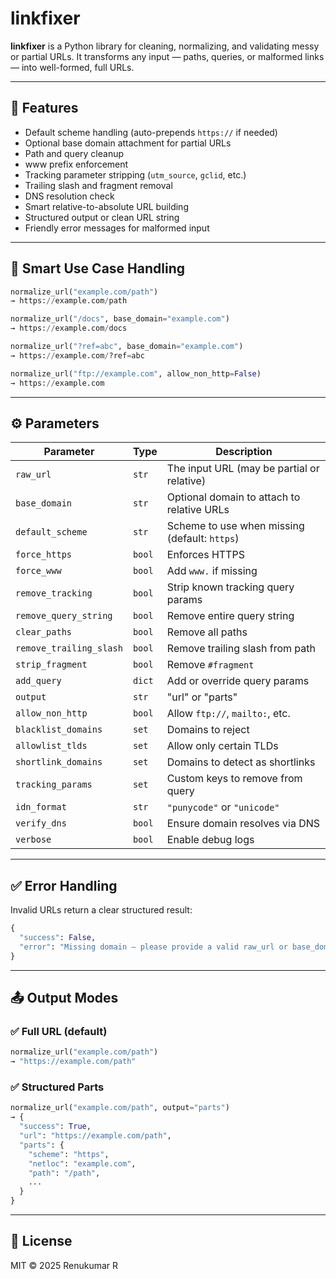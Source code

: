 
# linkfixer

**linkfixer** is a Python library for cleaning, normalizing, and validating messy or partial URLs.
It transforms any input — paths, queries, or malformed links — into well-formed, full URLs.

---

## 🚀 Features

- Default scheme handling (auto-prepends `https://` if needed)
- Optional base domain attachment for partial URLs
- Path and query cleanup
- www prefix enforcement
- Tracking parameter stripping (`utm_source`, `gclid`, etc.)
- Trailing slash and fragment removal
- DNS resolution check
- Smart relative-to-absolute URL building
- Structured output or clean URL string
- Friendly error messages for malformed input

---

## 🧠 Smart Use Case Handling

```python
normalize_url("example.com/path")
→ https://example.com/path

normalize_url("/docs", base_domain="example.com")
→ https://example.com/docs

normalize_url("?ref=abc", base_domain="example.com")
→ https://example.com/?ref=abc

normalize_url("ftp://example.com", allow_non_http=False)
→ https://example.com
```

---

## ⚙️ Parameters

| Parameter               | Type     | Description |
|-------------------------|----------|-------------|
| `raw_url`               | `str`    | The input URL (may be partial or relative) |
| `base_domain`           | `str`    | Optional domain to attach to relative URLs |
| `default_scheme`        | `str`    | Scheme to use when missing (default: `https`) |
| `force_https`           | `bool`   | Enforces HTTPS |
| `force_www`             | `bool`   | Add `www.` if missing |
| `remove_tracking`       | `bool`   | Strip known tracking query params |
| `remove_query_string`   | `bool`   | Remove entire query string |
| `clear_paths`           | `bool`   | Remove all paths |
| `remove_trailing_slash` | `bool`   | Remove trailing slash from path |
| `strip_fragment`        | `bool`   | Remove `#fragment` |
| `add_query`             | `dict`   | Add or override query params |
| `output`                | `str`    | "url" or "parts" |
| `allow_non_http`        | `bool`   | Allow `ftp://`, `mailto:`, etc. |
| `blacklist_domains`     | `set`    | Domains to reject |
| `allowlist_tlds`        | `set`    | Allow only certain TLDs |
| `shortlink_domains`     | `set`    | Domains to detect as shortlinks |
| `tracking_params`       | `set`    | Custom keys to remove from query |
| `idn_format`            | `str`    | `"punycode"` or `"unicode"` |
| `verify_dns`            | `bool`   | Ensure domain resolves via DNS |
| `verbose`               | `bool`   | Enable debug logs |

---

## ✅ Error Handling

Invalid URLs return a clear structured result:

```python
{
  "success": False,
  "error": "Missing domain — please provide a valid raw_url or base_domain"
}
```

---

## 📤 Output Modes

### ✅ Full URL (default)

```python
normalize_url("example.com/path")
→ "https://example.com/path"
```

### ✅ Structured Parts

```python
normalize_url("example.com/path", output="parts")
→ {
  "success": True,
  "url": "https://example.com/path",
  "parts": {
    "scheme": "https",
    "netloc": "example.com",
    "path": "/path",
    ...
  }
}
```

---

## 📄 License

MIT © 2025 Renukumar R
